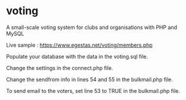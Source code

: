 # voting
A small-scale voting system for clubs and organisations with PHP and MySQL

Live sample : https://www.egestas.net/voting/members.php 

Populate your database with the data in the voting.sql file.

Change the settings in the connect.php file.

Change the sendfrom info in lines 54 and 55 in the bulkmail.php file.

To send email to the voters, set line 53 to TRUE in the bulkmail.php file.

